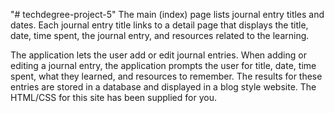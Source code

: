 "# techdegree-project-5"
The main (index) page lists journal entry titles and dates. Each journal entry title links to a detail page that displays the title, date, time spent, the journal entry, and resources related to the learning.

The application lets the user add or edit journal entries. When adding or editing a journal entry, the application prompts the user for title, date, time spent, what they learned, and resources to remember. The results for these entries are stored in a database and displayed in a blog style website. The HTML/CSS for this site has been supplied for you.

